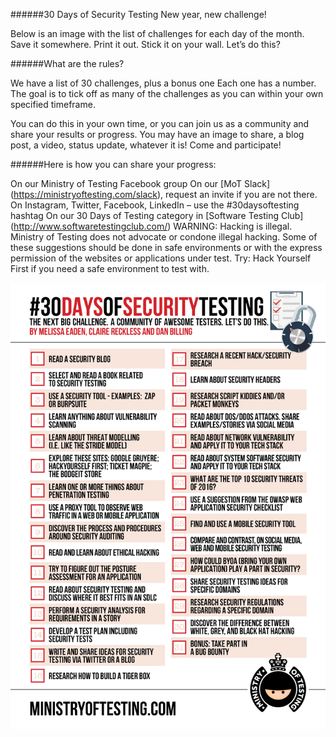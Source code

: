 ######30 Days of Security Testing
New year, new challenge!

Below is an image with the list of challenges for each day of the month.  Save it somewhere. Print it out. Stick it on your wall. Let’s do this?

######What are the rules?

We have a list of 30 challenges, plus a bonus one   Each one has a number. The goal is to tick off as many of the challenges as you can within your own specified timeframe.

You can do this in your own time, or you can join us as a community and share your results or progress.  You may have an image to share, a blog post, a video, status update, whatever it is!  Come and participate!

######Here is how you can share your progress:

On our Ministry of Testing Facebook group
On our [MoT Slack] (https://ministryoftesting.com/slack), request an invite if you are not there.
On Instagram, Twitter, Facebook, LinkedIn – use the #30daysoftesting hashtag
On our 30 Days of Testing category in [Software Testing Club] (http://www.softwaretestingclub.com/)
WARNING: Hacking is illegal. Ministry of Testing does not advocate or condone illegal hacking. Some of these suggestions should be done in safe environments or with the express permission of the websites or applications under test. Try: Hack Yourself First if you need a safe environment to test with.

![alt tag](https://github.com/nair-sam/30-days-of-security-testing/blob/master/30_days_of_security_testing_3.png)





